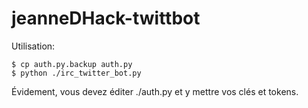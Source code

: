 jeanneDHack-twittbot
====================

Utilisation:

	$ cp auth.py.backup auth.py
	$ python ./irc_twitter_bot.py

Évidement, vous devez éditer ./auth.py et y mettre vos clés et tokens. 
